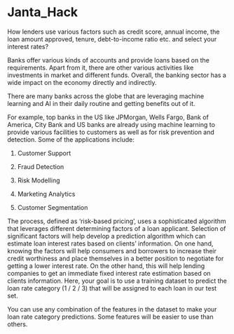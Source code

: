 # Janta_Hack
How lenders use various factors such as credit score, annual income, the loan amount approved, tenure, debt-to-income ratio etc. and select your interest rates? 

Banks offer various kinds of accounts and provide loans based on the requirements. Apart from it, there are other various activities like investments in market and different funds. Overall, the banking sector has a wide impact on the economy directly and indirectly.

There are many banks across the globe that are leveraging machine learning and AI in their daily routine and getting benefits out of it.

For example, top banks in the US like JPMorgan, Wells Fargo, Bank of America, City Bank and US banks are already using machine learning to provide various facilities to customers as well as for risk prevention and detection. Some of the applications include:

1. Customer Support

2. Fraud Detection

3. Risk Modelling

4. Marketing Analytics

5. Customer Segmentation



The process, defined as ‘risk-based pricing’, uses a sophisticated algorithm that leverages different determining factors of a loan applicant. Selection of significant factors will help develop a prediction algorithm which can estimate loan interest rates based on clients’ information. On one hand, knowing the factors will help consumers and borrowers to increase their credit worthiness and place themselves in a better position to negotiate for getting a lower interest rate. On the other hand, this will help lending companies to get an immediate fixed interest rate estimation based on clients information. Here, your goal is to use a training dataset to predict the loan rate category (1 / 2 / 3) that will be assigned to each loan in our test set.

You can use any combination of the features in the dataset to make your loan rate category predictions. Some features will be easier to use than others.

